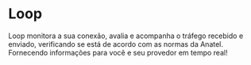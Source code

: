 # Loop
Loop monitora a sua conexão, avalia e acompanha o tráfego recebido e enviado, verificando se está de acordo com as normas da Anatel. Fornecendo informações para você e seu provedor em tempo real!
